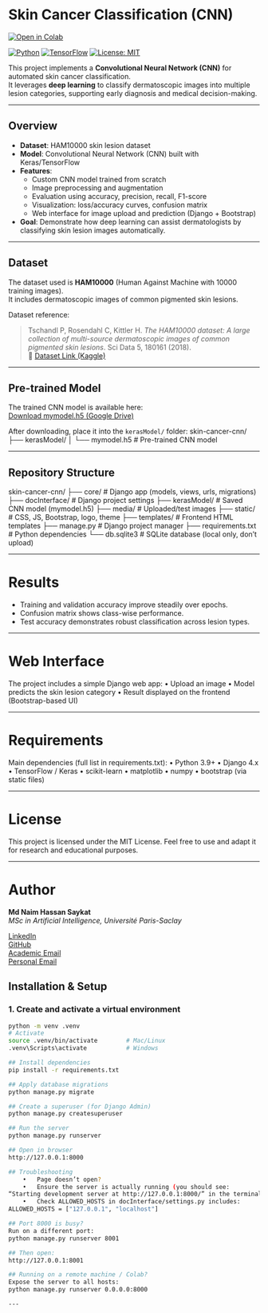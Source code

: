 # Skin Cancer Classification (CNN)

[![Open in Colab](https://colab.research.google.com/assets/colab-badge.svg)](https://colab.research.google.com/github/md-naim-hassan-saykat/skin-cancer-cnn/blob/main/BachelorThesis/skin-cancer.ipynb)

[![Python](https://img.shields.io/badge/Python-3.9%2B-blue)](https://www.python.org/downloads/release/python-390/)
[![TensorFlow](https://img.shields.io/badge/TensorFlow-2.x-orange)](https://www.tensorflow.org/)
[![License: MIT](https://img.shields.io/badge/License-MIT-green.svg)](LICENSE)

This project implements a **Convolutional Neural Network (CNN)** for automated skin cancer classification.  
It leverages **deep learning** to classify dermatoscopic images into multiple lesion categories, supporting early diagnosis and medical decision-making.

---

## Overview
- **Dataset**: HAM10000 skin lesion dataset  
- **Model**: Convolutional Neural Network (CNN) built with Keras/TensorFlow  
- **Features**:
  - Custom CNN model trained from scratch
  - Image preprocessing and augmentation
  - Evaluation using accuracy, precision, recall, F1-score
  - Visualization: loss/accuracy curves, confusion matrix 
  - Web interface for image upload and prediction (Django + Bootstrap)
- **Goal**: Demonstrate how deep learning can assist dermatologists by classifying skin lesion images automatically.

---

## Dataset
The dataset used is **HAM10000** (Human Against Machine with 10000 training images).  
It includes dermatoscopic images of common pigmented skin lesions.

Dataset reference:  
> Tschandl P, Rosendahl C, Kittler H. *The HAM10000 dataset: A large collection of multi-source dermatoscopic images of common pigmented skin lesions*. Sci Data 5, 180161 (2018).  
🔗 [Dataset Link (Kaggle)](https://www.kaggle.com/kmader/skin-cancer-mnist-ham10000)

---

## Pre-trained Model
The trained CNN model is available here:  
[Download mymodel.h5 (Google Drive)](https://drive.google.com/drive/u/2/folders/1MG7tE-8BslsMz34m-EtOGDHvOdXGjrbB)

After downloading, place it into the `kerasModel/` folder:
skin-cancer-cnn/
├── kerasModel/
│   └── mymodel.h5   # Pre-trained CNN model

---

## Repository Structure
skin-cancer-cnn/
├── core/                 # Django app (models, views, urls, migrations)
├── docInterface/         # Django project settings
├── kerasModel/           # Saved CNN model (mymodel.h5)
├── media/                # Uploaded/test images
├── static/               # CSS, JS, Bootstrap, logo, theme
├── templates/            # Frontend HTML templates
├── manage.py             # Django project manager
├── requirements.txt      # Python dependencies
└── db.sqlite3            # SQLite database (local only, don’t upload)

---

# Results

- Training and validation accuracy improve steadily over epochs.
- Confusion matrix shows class-wise performance.
- Test accuracy demonstrates robust classification across lesion types.

 ---

# Web Interface

The project includes a simple Django web app:
	•	Upload an image
	•	Model predicts the skin lesion category
	•	Result displayed on the frontend (Bootstrap-based UI)

---

# Requirements
Main dependencies (full list in requirements.txt):
	•	Python 3.9+
	•	Django 4.x
	•	TensorFlow / Keras
	•	scikit-learn
	•	matplotlib
	•	numpy
	•	bootstrap (via static files)

 ---

# License
This project is licensed under the MIT License.
Feel free to use and adapt it for research and educational purposes.

---

# Author

 **Md Naim Hassan Saykat**  
*MSc in Artificial Intelligence, Université Paris-Saclay*  

[LinkedIn](https://www.linkedin.com/in/md-naim-hassan-saykat/)  
[GitHub](https://github.com/md-naim-hassan-saykat)  
[Academic Email](mailto:md-naim-hassan.saykat@universite-paris-saclay.fr)  
[Personal Email](mailto:mdnaimhassansaykat@gmail.com)


## Installation & Setup

### 1. Create and activate a virtual environment
```bash
python -m venv .venv
# Activate
source .venv/bin/activate        # Mac/Linux
.venv\Scripts\activate           # Windows

## Install dependencies
pip install -r requirements.txt

## Apply database migrations
python manage.py migrate

## Create a superuser (for Django Admin)
python manage.py createsuperuser

## Run the server
python manage.py runserver

## Open in browser
http://127.0.0.1:8000

## Troubleshooting
	•	Page doesn’t open?
	•	Ensure the server is actually running (you should see:
“Starting development server at http://127.0.0.1:8000/” in the terminal).
	•	Check ALLOWED_HOSTS in docInterface/settings.py includes:
ALLOWED_HOSTS = ["127.0.0.1", "localhost"]

## Port 8000 is busy?
Run on a different port:
python manage.py runserver 8001

## Then open:
http://127.0.0.1:8001

## Running on a remote machine / Colab?
Expose the server to all hosts:
python manage.py runserver 0.0.0.0:8000

---
